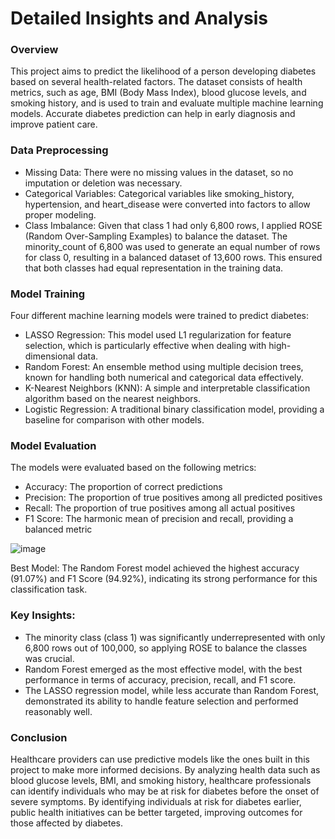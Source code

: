 # Detailed Insights and Analysis

### Overview
This project aims to predict the likelihood of a person developing diabetes based on several health-related factors. The dataset consists of health metrics, such as age, BMI (Body Mass Index), blood glucose levels, and smoking history, and is used to train and evaluate multiple machine learning models. Accurate diabetes prediction can help in early diagnosis and improve patient care.

### Data Preprocessing
* Missing Data: There were no missing values in the dataset, so no imputation or deletion was necessary.
* Categorical Variables: Categorical variables like smoking_history, hypertension, and heart_disease were converted into factors to allow proper modeling.
* Class Imbalance: Given that class 1 had only 6,800 rows, I applied ROSE (Random Over-Sampling Examples) to balance the dataset. The minority_count of 6,800 was used to generate an equal number of rows for class 0, resulting in a balanced dataset of 13,600 rows. This ensured that both classes had equal representation in the training data.

### Model Training
Four different machine learning models were trained to predict diabetes:
* LASSO Regression: This model used L1 regularization for feature selection, which is particularly effective when dealing with high-dimensional data.
* Random Forest: An ensemble method using multiple decision trees, known for handling both numerical and categorical data effectively.
* K-Nearest Neighbors (KNN): A simple and interpretable classification algorithm based on the nearest neighbors.
* Logistic Regression: A traditional binary classification model, providing a baseline for comparison with other models.

### Model Evaluation

The models were evaluated based on the following metrics:
* Accuracy: The proportion of correct predictions
* Precision: The proportion of true positives among all predicted positives
* Recall: The proportion of true positives among all actual positives
* F1 Score: The harmonic mean of precision and recall, providing a balanced metric

![image](https://github.com/user-attachments/assets/31fc1264-d536-43fc-94a2-7b138f7045d5)

Best Model: The Random Forest model achieved the highest accuracy (91.07%) and F1 Score (94.92%), indicating its strong performance for this classification task.

### Key Insights:
* The minority class (class 1) was significantly underrepresented with only 6,800 rows out of 100,000, so applying ROSE to balance the classes was crucial.
* Random Forest emerged as the most effective model, with the best performance in terms of accuracy, precision, recall, and F1 score.
* The LASSO regression model, while less accurate than Random Forest, demonstrated its ability to handle feature selection and performed reasonably well.

### Conclusion 
Healthcare providers can use predictive models like the ones built in this project to make more informed decisions. By analyzing health data such as blood glucose levels, BMI, and smoking history, healthcare professionals can identify individuals who may be at risk for diabetes before the onset of severe symptoms. By identifying individuals at risk for diabetes earlier, public health initiatives can be better targeted, improving outcomes for those affected by diabetes. 

